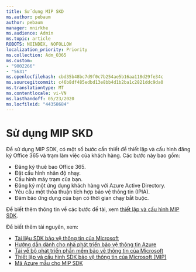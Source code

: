 ```yaml
---
title: Sử dụng MIP SKD
ms.author: pebaum
author: pebaum
manager: mnirkhe
ms.audience: Admin
ms.topic: article
ROBOTS: NOINDEX, NOFOLLOW
localization_priority: Priority
ms.collection: Adm_O365
ms.custom:
- "9002266"
- "5631"
ms.openlocfilehash: cbd35b48bc7d9f0c7b254ae5b16aa118d29fe34c
ms.sourcegitcommit: c46b8df485edbd13e8bb4d1b2ba1c2821ddc9da0
ms.translationtype: MT
ms.contentlocale: vi-VN
ms.lasthandoff: 05/23/2020
ms.locfileid: "44358684"
---
```

# <a name="using-mip-skd"></a>Sử dụng MIP SKD

Để sử dụng MIP SDK, có một số bước cần thiết để thiết lập và cấu hình đăng ký Office 365 và trạm làm việc của khách hàng. Các bước này bao gồm:

- Đăng ký thuê bao Office 365.
- Đặt cấu hình nhãn độ nhạy.
- Cấu hình máy trạm của bạn.
- Đăng ký một ứng dụng khách hàng với Azure Active Directory.
- Yêu cầu một thỏa thuận tích hợp bảo vệ thông tin (IPIA).
- Đảm bảo ứng dụng của bạn có thời gian chạy bắt buộc.

Để biết thêm thông tin về các bước đề tài, xem [thiết lập và cấu hình MIP SDK](https://docs.microsoft.com/information-protection/develop/setup-configure-mip).

Để biết thêm tài nguyên, xem:

- [Tài liệu SDK bảo vệ thông tin của Microsoft](https://docs.microsoft.com/information-protection/develop/)
- [Hướng dẫn dành cho nhà phát triển bảo vệ thông tin Azure](https://docs.microsoft.com/azure/information-protection/develop/developers-guide)
- [Tải về bộ phát triển phần mềm bảo vệ thông tin của Microsoft](https://www.microsoft.com/download/details.aspx?id=57392)
- [Thiết lập và cấu hình SDK bảo vệ thông tin của Microsoft (MIP)](https://docs.microsoft.com/information-protection/develop/setup-configure-mip)
- [Mã Azure mẫu cho MIP SDK](https://azure.microsoft.com/resources/samples/?sort=0&term=mipsdk)
